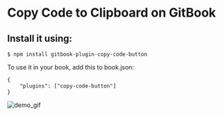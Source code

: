 # Copy Code to Clipboard on GitBook


<extoc></extoc>

## Install it using:

```$ npm install gitbook-plugin-copy-code-button```

To use it in your book, add this to book.json:
```
{
    "plugins": ["copy-code-button"]
}
```
![demo_gif](demo_gif.gif)
